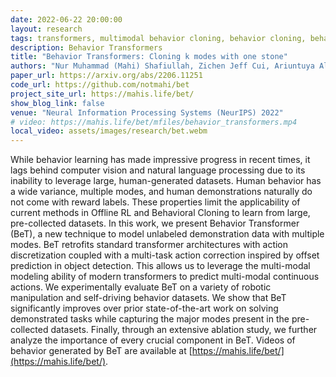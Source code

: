 ```yaml
---
date: 2022-06-22 20:00:00
layout: research
tags: transformers, multimodal behavior cloning, behavior cloning, behavior transformers, learning from offline data
description: Behavior Transformers
title: "Behavior Transformers: Cloning k modes with one stone"
authors: "Nur Muhammad (Mahi) Shafiullah, Zichen Jeff Cui, Ariuntuya Altanzaya, Lerrel Pinto"
paper_url: https://arxiv.org/abs/2206.11251
code_url: https://github.com/notmahi/bet
project_site_url: https://mahis.life/bet/
show_blog_link: false
venue: "Neural Information Processing Systems (NeurIPS) 2022"
# video: https://mahis.life/bet/mfiles/behavior_transformers.mp4
local_video: assets/images/research/bet.webm
---
```


While behavior learning has made impressive progress in recent times, it lags behind computer vision and natural language processing due to its inability to leverage large, human-generated datasets. Human behavior has a wide variance, multiple modes, and human demonstrations naturally do not come with reward labels. These properties limit the applicability of current methods in Offline RL and Behavioral Cloning to learn from large, pre-collected datasets. In this work, we present Behavior Transformer (BeT), a new technique to model unlabeled demonstration data with multiple modes. BeT retrofits standard transformer architectures with action discretization coupled with a multi-task action correction inspired by offset prediction in object detection. This allows us to leverage the multi-modal modeling ability of modern transformers to predict multi-modal continuous actions. We experimentally evaluate BeT on a variety of robotic manipulation and self-driving behavior datasets. We show that BeT significantly improves over prior state-of-the-art work on solving demonstrated tasks while capturing the major modes present in the pre-collected datasets. Finally, through an extensive ablation study, we further analyze the importance of every crucial component in BeT. Videos of behavior generated by BeT are available at [https://mahis.life/bet/](https://mahis.life/bet/).
